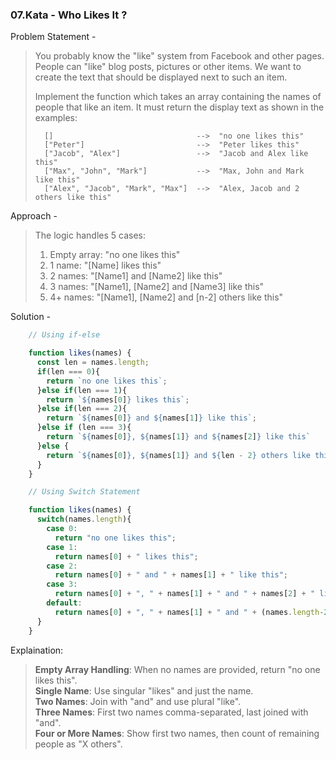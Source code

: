 ### 07.Kata - Who Likes It ?
Problem Statement -
> You probably know the "like" system from Facebook and other pages. People can "like" blog posts, pictures or other items. We want to create the text that should be displayed next to such an item.
>
> Implement the function which takes an array containing the names of people that like an item. It must return the display text as shown in the examples:
>  ```text
>    []                                -->  "no one likes this"
>    ["Peter"]                         -->  "Peter likes this"
>    ["Jacob", "Alex"]                 -->  "Jacob and Alex like this"
>    ["Max", "John", "Mark"]           -->  "Max, John and Mark like this"
>    ["Alex", "Jacob", "Mark", "Max"]  -->  "Alex, Jacob and 2 others like this"
>  ```

Approach -
> The logic handles 5 cases:
> 1. Empty array: "no one likes this"
> 2. 1 name: "[Name] likes this"
> 3. 2 names: "[Name1] and [Name2] like this"
> 4. 3 names: "[Name1], [Name2] and [Name3] like this"
> 5. 4+ names: "[Name1], [Name2] and [n-2] others like this"

Solution -

```js
    // Using if-else 

    function likes(names) {
      const len = names.length;
      if(len === 0){
        return `no one likes this`;
      }else if(len === 1){
        return `${names[0]} likes this`;
      }else if(len === 2){
        return `${names[0]} and ${names[1]} like this`;
      }else if (len === 3){
        return `${names[0]}, ${names[1]} and ${names[2]} like this`
      }else {
        return `${names[0]}, ${names[1]} and ${len - 2} others like this`;
      } 
    }    
```

```js
    // Using Switch Statement

    function likes(names) {
      switch(names.length){
        case 0:
          return "no one likes this";
        case 1:
          return names[0] + " likes this";
        case 2:
          return names[0] + " and " + names[1] + " like this";
        case 3:
          return names[0] + ", " + names[1] + " and " + names[2] + " like this";
        default: 
          return names[0] + ", " + names[1] + " and " + (names.length-2) + " others like this";
      }
    }
```

Explaination:
> **Empty Array Handling**: When no names are provided, return "no one likes this".\
> **Single Name**: Use singular "likes" and just the name.\
> **Two Names**: Join with "and" and use plural "like".\
> **Three Names**: First two names comma-separated, last joined with "and".\
> **Four or More Names**: Show first two names, then count of remaining people as "X others".
